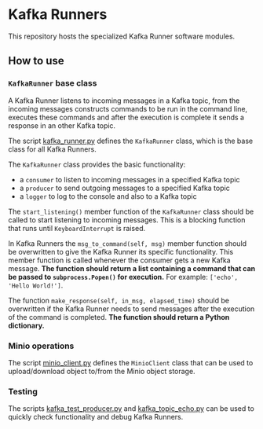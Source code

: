 # Kafka Runners

This repository hosts the specialized Kafka Runner software modules.

## How to use

### `KafkaRunner` base class

A Kafka Runner listens to incoming messages in a Kafka topic, from the incoming messages constructs commands to be run in the command line, executes these commands and after the execution is complete it sends a response in an other Kafka topic.

The script [kafka_runner.py](kafka_runner.py) defines the `KafkaRunner` class, which is the base class for all Kafka Runners.

The `KafkaRunner` class provides the basic functionality:
 - a `consumer` to listen to incoming messages in a specified Kafka topic
 - a `producer` to send outgoing messages to a specified Kafka topic
 - a `logger` to log to the console and also to a Kafka topic

The `start_listening()` member function of the `KafkaRunner` class should be called to start listening to incoming messages. This is a blocking function that runs until `KeyboardInterrupt` is raised.

In Kafka Runners the `msg_to_command(self, msg)` member function should be overwritten to give the Kafka Runner its specific functionality. This member function is called whenever the consumer gets a new Kafka message. **The function should return a list containing a command that can be passed to `subprocess.Popen()` for execution.** For example: `['echo', 'Hello World!']`.

The function `make_response(self, in_msg, elapsed_time)` should be overwritten if the Kafka Runner needs to send messages after the execution of the command is completed. **The function should return a Python dictionary.**

### Minio operations

The script [minio_client.py](minio_client.py) defines the `MinioClient` class that can be used to upload/download object to/from the Minio object storage.


### Testing

The scripts [kafka_test_producer.py](kafka_test_producer.py) and [kafka_topic_echo.py](kafka_topic_echo.py) can be used to quickly check functionality and debug Kafka Runners.